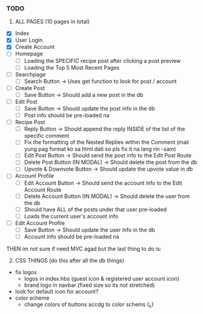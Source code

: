 ### **TODO**
1. ALL PAGES (10 pages in total)
- [x] Index
- [x] User Login
- [x] Create Account
- [ ] Homepage
  - [ ] Loading the SPECIFIC recipe post after clicking a post preview
  - [ ] Loading the Top 5 Most Recent Pages
- [ ] Searchpage
  - [ ] Search Button -> Uses get function to look for post / account
- [ ] Create Post
  - [ ] Save Button -> Should add a new post in the db
- [ ] Edit Post
  - [ ] Save Button -> Should update the post info in the db
  - [ ] Post info should be pre-loaded na
- [ ] Recipe Post
  - [ ] Reply Button -> Should append the reply INSIDE of the list of the specific comment
  - [ ] Fix the formatting of the Nested Replies within the Comment (mali yung pag format ko sa html dati so pls fix it na lang rin -sam)
  - [ ] Edit Post Button -> Should send the post info to the Edit Post Route
  - [ ] Delete Post Button (IN MODAL) -> Should delete the post from the db
  - [ ] Upvote & Downvote Button -> Should update the upvote value in db
- [ ] Account Profile
  - [ ] Edit Account Button -> Should send the account info to the Edit Account Route
  - [ ] Delete Account Button (IN MODAL) -> Should delete the user from the db
  - [ ] Should have ALL of the posts under that user pre-loaded
  - [ ] Loads the current user's account info
- [ ] Edit Account Profile
  - [ ] Save Button -> Should update the user info in the db
  - [ ] Account info should be pre-loaded na

THEN im not sure if need MVC agad but the last thing to do is:

2. CSS THINGS (do this after all the db things)
  - fix logos
    - logos in index.hbs (guest icon & registered user account icon)
    - brand logo in navbar (fixed size so its not stretched)
  - look for default icon for account?
  - color scheme
    - change colors of buttons accdg to color schems (¿)
